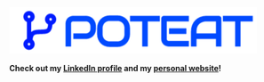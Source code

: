 
![logo](./poteat-blue.png)

**Check out my [LinkedIn profile](https://www.linkedin.com/in/mpoteat-o/) and my [personal website](https://code.lol)!**
